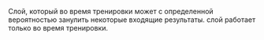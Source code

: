 Слой, который во время тренировки может с определенной вероятностью занулить некоторые входящие результаты.
слой работает только во время тренировки.